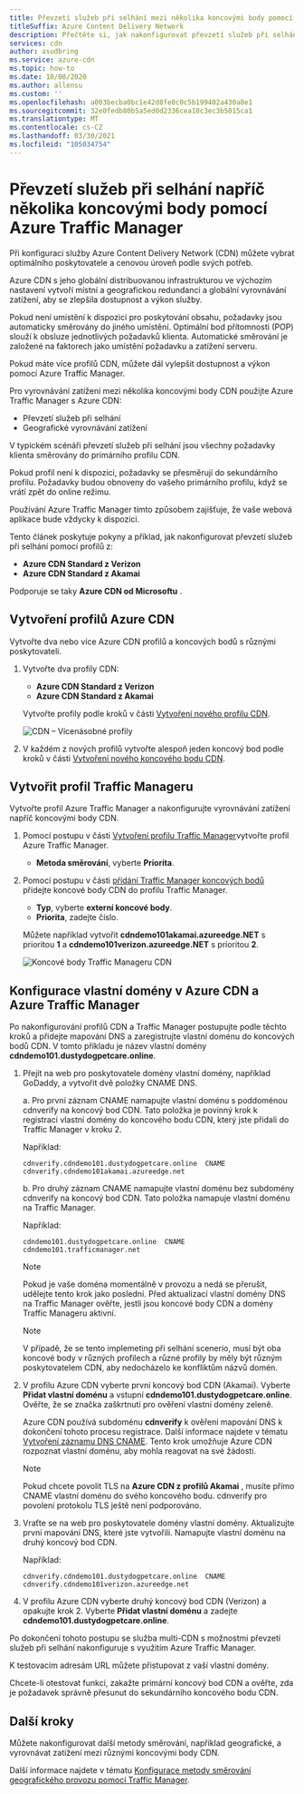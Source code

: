 ```yaml
---
title: Převzetí služeb při selhání mezi několika koncovými body pomocí Traffic Manager
titleSuffix: Azure Content Delivery Network
description: Přečtěte si, jak nakonfigurovat převzetí služeb při selhání napříč několika koncovými body Azure Content Delivery Network pomocí Azure Traffic Manager.
services: cdn
author: asudbring
ms.service: azure-cdn
ms.topic: how-to
ms.date: 10/08/2020
ms.author: allensu
ms.custom: ''
ms.openlocfilehash: a003becba0bc1e42d8fe0c0c5b199402a430a8e1
ms.sourcegitcommit: 32e0fedb80b5a5ed0d2336cea18c3ec3b5015ca1
ms.translationtype: MT
ms.contentlocale: cs-CZ
ms.lasthandoff: 03/30/2021
ms.locfileid: "105034754"
---
```

# <a name="failover-across-multiple-endpoints-with-azure-traffic-manager"></a>Převzetí služeb při selhání napříč několika koncovými body pomocí Azure Traffic Manager

Při konfiguraci služby Azure Content Delivery Network (CDN) můžete vybrat optimálního poskytovatele a cenovou úroveň podle svých potřeb. 

Azure CDN s jeho globální distribuovanou infrastrukturou ve výchozím nastavení vytvoří místní a geografickou redundanci a globální vyrovnávání zatížení, aby se zlepšila dostupnost a výkon služby. 

Pokud není umístění k dispozici pro poskytování obsahu, požadavky jsou automaticky směrovány do jiného umístění. Optimální bod přítomnosti (POP) slouží k obsluze jednotlivých požadavků klienta. Automatické směrování je založené na faktorech jako umístění požadavku a zatížení serveru.
 
Pokud máte více profilů CDN, můžete dál vylepšit dostupnost a výkon pomocí Azure Traffic Manager. 

Pro vyrovnávání zatížení mezi několika koncovými body CDN použijte Azure Traffic Manager s Azure CDN:
 
* Převzetí služeb při selhání
* Geografické vyrovnávání zatížení 

V typickém scénáři převzetí služeb při selhání jsou všechny požadavky klienta směrovány do primárního profilu CDN. 

Pokud profil není k dispozici, požadavky se přesměrují do sekundárního profilu.  Požadavky budou obnoveny do vašeho primárního profilu, když se vrátí zpět do online režimu.

Používání Azure Traffic Manager tímto způsobem zajišťuje, že vaše webová aplikace bude vždycky k dispozici. 

Tento článek poskytuje pokyny a příklad, jak nakonfigurovat převzetí služeb při selhání pomocí profilů z: 

* **Azure CDN Standard z Verizon**
* **Azure CDN Standard z Akamai**

Podporuje se taky **Azure CDN od Microsoftu** .

## <a name="create-azure-cdn-profiles"></a>Vytvoření profilů Azure CDN
Vytvořte dva nebo více Azure CDN profilů a koncových bodů s různými poskytovateli.

1. Vytvořte dva profily CDN:
    * **Azure CDN Standard z Verizon**
    * **Azure CDN Standard z Akamai** 

    Vytvořte profily podle kroků v části [Vytvoření nového profilu CDN](cdn-create-new-endpoint.md#create-a-new-cdn-profile).
 
   ![CDN – Vícenásobné profily](./media/cdn-traffic-manager/cdn-multiple-profiles.png)

2. V každém z nových profilů vytvořte alespoň jeden koncový bod podle kroků v části [Vytvoření nového koncového bodu CDN](cdn-create-new-endpoint.md#create-a-new-cdn-endpoint).

## <a name="create-traffic-manager-profile"></a>Vytvořit profil Traffic Manageru
Vytvořte profil Azure Traffic Manager a nakonfigurujte vyrovnávání zatížení napříč koncovými body CDN. 

1. Pomocí postupu v části [Vytvoření profilu Traffic Manager](../traffic-manager/quickstart-create-traffic-manager-profile.md)vytvořte profil Azure Traffic Manager. 

    * **Metoda směrování**, vyberte **Priorita**.

2. Pomocí postupu v části [přidání Traffic Manager koncových bodů](../traffic-manager/quickstart-create-traffic-manager-profile.md#add-traffic-manager-endpoints) přidejte koncové body CDN do profilu Traffic Manager.

    * **Typ**, vyberte **externí koncové body**.
    * **Priorita**, zadejte číslo.

    Můžete například vytvořit **cdndemo101akamai.azureedge.NET** s prioritou **1** a **cdndemo101verizon.azureedge.NET** s prioritou **2**.

   ![Koncové body Traffic Manageru CDN](./media/cdn-traffic-manager/cdn-traffic-manager-endpoints.png)


## <a name="configure-custom-domain-on-azure-cdn-and-azure-traffic-manager"></a>Konfigurace vlastní domény v Azure CDN a Azure Traffic Manager
Po nakonfigurování profilů CDN a Traffic Manager postupujte podle těchto kroků a přidejte mapování DNS a zaregistrujte vlastní doménu do koncových bodů CDN. V tomto příkladu je název vlastní domény **cdndemo101.dustydogpetcare.online**.

1. Přejít na web pro poskytovatele domény vlastní domény, například GoDaddy, a vytvořit dvě položky CNAME DNS. 

    a. Pro první záznam CNAME namapujte vlastní doménu s poddoménou cdnverify na koncový bod CDN. Tato položka je povinný krok k registraci vlastní domény do koncového bodu CDN, který jste přidali do Traffic Manager v kroku 2.

      Například: 

      `cdnverify.cdndemo101.dustydogpetcare.online  CNAME  cdnverify.cdndemo101akamai.azureedge.net`  

    b. Pro druhý záznam CNAME namapujte vlastní doménu bez subdomény cdnverify na koncový bod CDN. Tato položka namapuje vlastní doménu na Traffic Manager. 

      Například: 
      
      `cdndemo101.dustydogpetcare.online  CNAME  cdndemo101.trafficmanager.net`   

    > [!NOTE]
    > Pokud je vaše doména momentálně v provozu a nedá se přerušit, udělejte tento krok jako poslední. Před aktualizací vlastní domény DNS na Traffic Manager ověřte, jestli jsou koncové body CDN a domény Traffic Manageru aktivní.
    >
   
    > [!NOTE]
    > V případě, že se tento implemeting při selhání scenerio, musí být oba koncové body v různých profilech a různé profily by měly být různým poskytovatelem CDN, aby nedocházelo ke konfliktům názvů domén.
    > 

2.  V profilu Azure CDN vyberte první koncový bod CDN (Akamai). Vyberte **Přidat vlastní doménu** a vstupní **cdndemo101.dustydogpetcare.online**. Ověřte, že se značka zaškrtnutí pro ověření vlastní domény zeleně. 

    Azure CDN používá subdoménu **cdnverify** k ověření mapování DNS k dokončení tohoto procesu registrace. Další informace najdete v tématu [Vytvoření záznamu DNS CNAME](cdn-map-content-to-custom-domain.md#create-a-cname-dns-record). Tento krok umožňuje Azure CDN rozpoznat vlastní doménu, aby mohla reagovat na své žádosti.
    
    > [!NOTE]
    > Pokud chcete povolit TLS na **Azure CDN z profilů Akamai** , musíte přímo CNAME vlastní doménu do svého koncového bodu. cdnverify pro povolení protokolu TLS ještě není podporováno. 
    >

3.  Vraťte se na web pro poskytovatele domény vlastní domény. Aktualizujte první mapování DNS, které jste vytvořili. Namapujte vlastní doménu na druhý koncový bod CDN.
                             
    Například: 

    `cdnverify.cdndemo101.dustydogpetcare.online  CNAME  cdnverify.cdndemo101verizon.azureedge.net`  

4. V profilu Azure CDN vyberte druhý koncový bod CDN (Verizon) a opakujte krok 2. Vyberte **Přidat vlastní doménu** a zadejte **cdndemo101.dustydogpetcare.online**.
 
Po dokončení tohoto postupu se služba multi-CDN s možnostmi převzetí služeb při selhání nakonfiguruje s využitím Azure Traffic Manager. 

K testovacím adresám URL můžete přistupovat z vaší vlastní domény. 

Chcete-li otestovat funkci, zakažte primární koncový bod CDN a ověřte, zda je požadavek správně přesunut do sekundárního koncového bodu CDN. 

## <a name="next-steps"></a>Další kroky
Můžete nakonfigurovat další metody směrování, například geografické, a vyrovnávat zatížení mezi různými koncovými body CDN. 

Další informace najdete v tématu [Konfigurace metody směrování geografického provozu pomocí Traffic Manager](../traffic-manager/traffic-manager-configure-geographic-routing-method.md).
